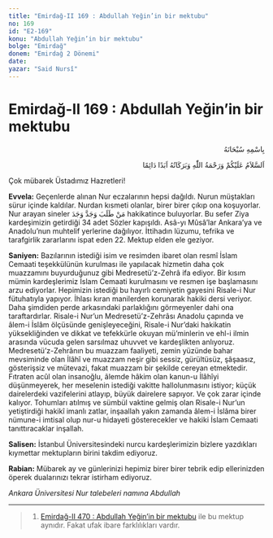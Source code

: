 ```yaml
---
title: "Emirdağ-II 169 : Abdullah Yeğin’in bir mektubu"
no: 169
id: "E2-169"
konu: "Abdullah Yeğin’in bir mektubu"
bolge: "Emirdağ"
donem: "Emirdağ 2 Dönemi"
date: 
yazar: "Said Nursî"
---
```


# Emirdağ-II 169 : Abdullah Yeğin’in bir mektubu

<p class="arabic" dir="rtl" title="Meal: “Her türlü noksan sıfatlardan yüce olan Allah’ın adıyla.”">بِاسْمِهِ سُبْحَانَهُ</p>

<p class="arabic" dir="rtl" title="Meal: “Allah’ın selâmı, rahmeti ve bereketleri, ebedî ve dâimî olarak üzerinize olsun.”">اَلسَّلاَمُ عَلَيْكُمْ وَرَحْمَةُ اللّٰهِ وَبَرَكَاتُهُ اَبَدًا دَائِمًا</p>

Çok mübarek Üstadımız Hazretleri!

**Evvela:** Geçenlerde alınan Nur eczalarının hepsi dağıldı. Nurun müştakları sürur içinde kaldılar. Nurdan kısmeti olanlar, birer birer çıkıp ona koşuyorlar. Nur arayan sineler <span class="arabic" dir="rtl" title="Meal: “Ciddî olarak arayan, aradığını bulur.”"> مَنْ طَلَبَ وَجَدَّ وَجَدَ</span> hakikatince buluyorlar. Bu sefer Ziya kardeşimizin getirdiği 34 adet Sözler kapışıldı. Asâ-yı Mûsâ’lar Ankara’ya ve Anadolu’nun muhtelif yerlerine dağılıyor. İttihadın lüzumu, tefrika ve tarafgirlik zararlarını ispat eden 22. Mektup elden ele geziyor.

**Saniyen:** Bazılarının istediği isim ve resimden ibaret olan resmî İslam Cemaati teşekkülünün kurulması ile yapılacak hizmetin daha çok muazzamını buyurduğunuz gibi Medresetü’z-Zehrâ ifa ediyor. Bir kısım mümin kardeşlerimiz İslam Cemaati kurulmasını ve resmen işe başlamasını arzu ediyorlar. Hepimizin istediği bu hayırlı cemiyetin gayesini Risale-i Nur fütuhatıyla yapıyor. İhlası kıran manilerden korunarak hakiki dersi veriyor. Daha şimdiden perde arkasındaki parlaklığını görmeyenler dahi ona taraftardırlar. Risale-i Nur’un Medresetü’z-Zehrâsı Anadolu çapında ve âlem-i İslâm ölçüsünde genişleyeceğini, Risale-i Nur’daki hakikatin yüksekliğinden ve dikkat ve tefekkürle okuyan mü’minlerin ve ehl-i ilmin arasında vücuda gelen sarsılmaz uhuvvet ve kardeşlikten anlıyoruz. Medresetü’z-Zehrânın bu muazzam faaliyeti, zemin yüzünde bahar mevsiminde olan İlâhî ve muazzam neşir gibi sessiz, gürültüsüz, şâşaasız, gösterişsiz ve mütevazi, fakat muazzam bir şekilde cereyan etmektedir. Fıtraten acûl olan insanoğlu, âlemde hâkim olan kanun-u İlâhîyi düşünmeyerek, her meselenin istediği vakitte hallolunmasını istiyor; küçük dairelerdeki vazifelerini atlayıp, büyük dairelere sapıyor. Ve çok zarar içinde kalıyor. Tohumları atılmış ve sümbül vaktine gelmiş olan Risale-i Nur’un yetiştirdiği hakikî imanlı zatlar, inşaallah yakın zamanda âlem-i İslâma birer nümune-i imtisal olup nur-u hidayeti gösterecekler ve hakiki İslam Cemaati tanıttıracaklar inşallah.

**Salisen:** İstanbul Üniversitesindeki nurcu kardeşlerimizin bizlere yazdıkları kıymettar mektupların birini takdim ediyoruz.

**Rabian:** Mübarek ay ve günlerinizi hepimiz birer birer tebrik edip ellerinizden öperek dualarınızı tekrar istirham ediyoruz.

*Ankara Üniversitesi Nur talebeleri namına*
*Abdullah*

***

> 1. [Emirdağ-II 470 : Abdullah Yeğin’in bir mektubu](E2-470.md) ile bu mektup aynıdır. Fakat ufak ibare farklılıkları vardır.
